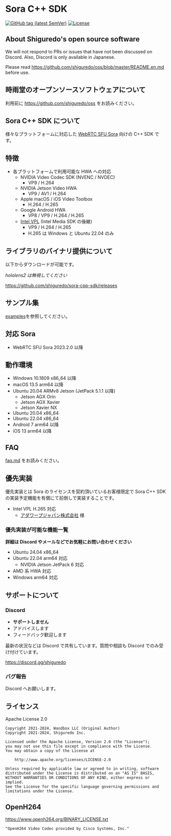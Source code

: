 # Sora C++ SDK

[![GitHub tag (latest SemVer)](https://img.shields.io/github/tag/shiguredo/sora-cpp-sdk.svg)](https://github.com/shiguredo/sora-cpp-sdk)
[![License](https://img.shields.io/badge/License-Apache%202.0-blue.svg)](https://opensource.org/licenses/Apache-2.0)

## About Shiguredo's open source software

We will not respond to PRs or issues that have not been discussed on Discord. Also, Discord is only available in Japanese.

Please read https://github.com/shiguredo/oss/blob/master/README.en.md before use.

## 時雨堂のオープンソースソフトウェアについて

利用前に https://github.com/shiguredo/oss をお読みください。

## Sora C++ SDK について

様々なプラットフォームに対応した [WebRTC SFU Sora](https://sora.shiguredo.jp/) 向けの C++ SDK です。

## 特徴

- 各プラットフォームで利用可能な HWA への対応
  - NVIDIA Video Codec SDK (NVENC / NVDEC)
    - VP9 / H.264
  - NVIDIA Jetson Video HWA
    - VP9 / AV1 / H.264
  - Apple macOS / iOS Video Toolbox
    - H.264 / H.265
  - Google Android HWA
    - VP8 / VP9 / H.264 / H.265
  - [Intel VPL](https://github.com/intel/libvpl) (Intel Media SDK の後継)
    - VP9 / H.264 / H.265
    - H.265 は Windows と Ubuntu 22.04 のみ

## ライブラリのバイナリ提供について

以下からダウンロードが可能です。

_hololens2 は無視してください_

https://github.com/shiguredo/sora-cpp-sdk/releases

## サンプル集

[examples](examples)を参照してください。

## 対応 Sora

- WebRTC SFU Sora 2023.2.0 以降

## 動作環境

- Windows 10.1809 x86_64 以降
- macOS 13.5 arm64 以降
- Ubuntu 20.04 ARMv8 Jetson (JetPack 5.1.1 以降)
  - Jetson AGX Orin
  - Jetson AGX Xavier
  - Jetson Xavier NX
- Ubuntu 20.04 x86_64
- Ubuntu 22.04 x86_64
- Android 7 arm64 以降
- iOS 13 arm64 以降

## FAQ

[faq.md](doc/faq.md) をお読みください。

## 優先実装

優先実装とは Sora のライセンスを契約頂いているお客様限定で Sora C++ SDK の実装予定機能を有償にて前倒しで実装することです。

- Intel VPL H.265 対応
  - [アダワープジャパン株式会社](https://adawarp.com/) 様

### 優先実装が可能な機能一覧

**詳細は Discord やメールなどでお気軽にお問い合わせください**

- Ubuntu 24.04 x86_64
- Ubuntu 22.04 arm64 対応
  - NVIDIA Jetson JetPack 6 対応
- AMD 系 HWA 対応
- Windows arm64 対応

## サポートについて

### Discord

- **サポートしません**
- アドバイスします
- フィードバック歓迎します

最新の状況などは Discord で共有しています。質問や相談も Discord でのみ受け付けています。

https://discord.gg/shiguredo

### バグ報告

Discord へお願いします。

## ライセンス

Apache License 2.0

```
Copyright 2021-2024, Wandbox LLC (Original Author)
Copyright 2021-2024, Shiguredo Inc.

Licensed under the Apache License, Version 2.0 (the "License");
you may not use this file except in compliance with the License.
You may obtain a copy of the License at

    http://www.apache.org/licenses/LICENSE-2.0

Unless required by applicable law or agreed to in writing, software
distributed under the License is distributed on an "AS IS" BASIS,
WITHOUT WARRANTIES OR CONDITIONS OF ANY KIND, either express or implied.
See the License for the specific language governing permissions and
limitations under the License.
```

## OpenH264

https://www.openh264.org/BINARY_LICENSE.txt

```
"OpenH264 Video Codec provided by Cisco Systems, Inc."
```
